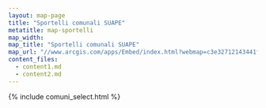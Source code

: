 ```yaml
---
layout: map-page
title: "Sportelli comunali SUAPE"
metatitle: map-sportelli
map_width:
map_title: "Sportelli comunali SUAPE"
map_url: "//www.arcgis.com/apps/Embed/index.html?webmap=c3e32712143441fca9636fc64504141b&extent=11.5543,42.5551,13.5826,43.396&zoom=true&scale=true&legend=true&disable_scroll=true&theme=light;style=color:#0000FF;text-align:left; target=_blank"
content_files:
  - content1.md
  - content2.md
---
```


{% include comuni_select.html %}
